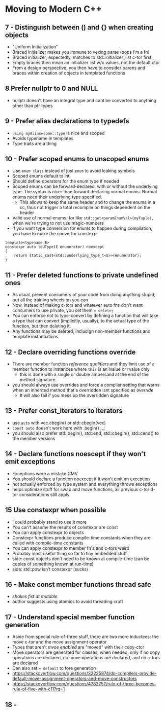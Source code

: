 # Moving to Modern C++

## 7 - Distinguish between () and {} when creating objects
* "Uniform Initialization"
* Braced initializer makes you immune to vexing parse (oops I'm a fn)
* Braced initializer, expectedly, matches to std::initializer_list c-tor first
* Empty braces then mean an initializer list w/o values, not the default ctor
* From a design perspective, you then have to consider parens and braces within creation of objects in templated functions

## 8 Prefer nullptr to 0 and NULL
* nullptr doesn't have an integral type and cant be converted to anything other than ptr types

## 9 - Prefer alias declarations to typedefs
* `using myAlias=some::type` is nice and scoped
* Avoids typename in templates
* Type traits are a thing

## 10 - Prefer scoped enums to unscoped enums
* Use `enum class` instead of just `enum` to avoid leaking symbols
* Scoped enums default to int
* Should define operators for the enum type if needed
* Scoped enums can be forward-declared, with or without the underlying type. The syntax is nicer than forward declaring normal enums. Normal enums need their underlying type specified.
   - This allows to keep the same header and to change the enums in a cc, thus not trigger a total recompile on things dependent on the header
* Valid use of normal enums: for like `std::get<paramEnumVal>(myTuple)`, when we're trying to not use magic-numbers
* If you want type conversion for enums to happen during compilation, you have to make the convertor constexpr

```
template<typename E>
constexpr auto toUType(E enumerator) noexcept
{
    return static_cast<std::underlying_type_t<E>>(enumerator);
}
```

## 11 - Prefer deleted functions to private undefined ones
* As usual, prevent consumers of your code from doing anything stupid; put all the training wheels on you can
* Now, instead of making c-tors and whatever auto fns don't want consumers to use private, you set them `= delete;`
* You can enforce not to type-convert by defining a function that will take a type that can convert (implicitly, usually), to the actual type of the function, but then deleting it.
* Any functions may be deleted, includign non-member functions and template instantiations

## 12 - Declare overriding functions override
* There are member function _reference qualifiers_ and they limit use of a member function to instances where `this` is an lvalue or rvalue only
  - this is done with a single or double ampersand at the end of the method signature.
* you should always use overrides and force a compiler setting that warns when an inherited method that's overridden isnt specified as _override_
  - It will also fail if you mess up the overridden signature
## 13 - Prefer const_iterators to iterators
- use `auto` with vec.cbegin() or std::cbegin(vec)
- `const auto` doesn't work here with .begin() ;_;
- you should also prefer std::begin(), std::end, std::cbegin(), std::cend() to the member versions

## 14 - Declare functions noescept if they won't emit exceptions
- Exceptions were a mistake CMV
- You should declare a function noexcept if it won't emit an exception
- not actually enforced by type system and everything throws exceptions
- helps optimize stuff for swap and move functions, all previous c-tor d-tor considerations still apply

## 15 Use constexpr when possible
- I could probably stand to use it more
- You can't assume the results of constexpr are const
- You can apply constexpr to objects
- Constexpr functions produce compile-time constants when they are called with compile-time constants
- You can apply constexpr to member fn's and c-tors weird
- Probably most useful thing so far to tiny embedded stuff
- side: const objects don't need to be known at compile-time (can be copies of something known at run-time)
- side: std::pow isn't constexpr (sucks)

## 16 - Make const member functions thread safe
- _shakes fist at mutable_
- author suggests using atomics to avoid threading cruft

## 17 - Understand special member function generation
- Aside from special rule-of-three stuff, there are two more inductees: the move c-tor and the move assignment operator
- Types that aren't _mvoe enabled_ are "moved" with their copy-ctor
- Move operators are generated for classes, when needed, only if no copy operations are declared, no move operations are declared, and no c-tors are declared
- Can also set `= default` to fore generation
- https://stackoverflow.com/questions/32225874/do-compilers-provide-default-move-assignment-operators-and-move-constructors
- https://stackoverflow.com/questions/4782757/rule-of-three-becomes-rule-of-five-with-c11?rq=1

## 18 - 
